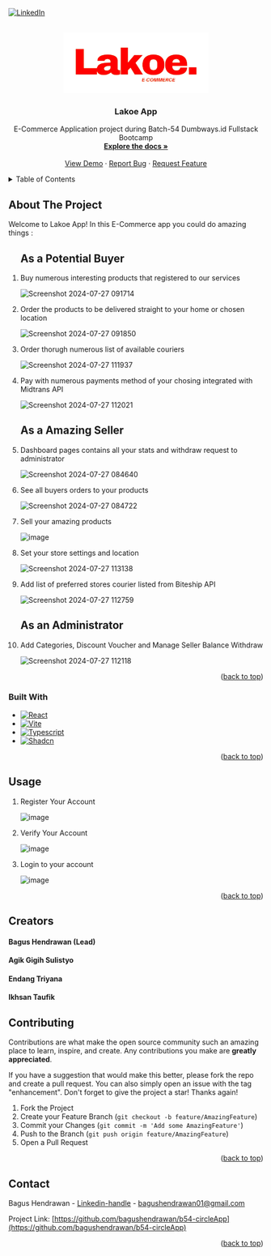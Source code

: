 <!-- Improved compatibility of back to top link: See: https://github.com/othneildrew/Best-README-Template/pull/73 -->
<a id="readme-top"></a>
<!--
*** Thanks for checking out the Best-README-Template. If you have a suggestion
*** that would make this better, please fork the repo and create a pull request
*** or simply open an issue with the tag "enhancement".
*** Don't forget to give the project a star!
*** Thanks again! Now go create something AMAZING! :D
-->



<!-- PROJECT SHIELDS -->
<!--
*** I'm using markdown "reference style" links for readability.
*** Reference links are enclosed in brackets [ ] instead of parentheses ( ).
*** See the bottom of this document for the declaration of the reference variables
*** for contributors-url, forks-url, etc. This is an optional, concise syntax you may use.
*** https://www.markdownguide.org/basic-syntax/#reference-style-links
-->
[![LinkedIn][linkedin-shield]][linkedin-url]



<!-- PROJECT LOGO -->
<br />
<div align="center">
  <a href="https://github.com/bagushendrawan/B54-LakoeApp-Kel2_Frontend">
    <img src="https://github.com/bagushendrawan/B54-LakoeApp-Kel2_Frontend/blob/main/public/Lakoe.png" alt="Logo" width="auto" height="120">
  </a>

<h3 align="center">Lakoe App</h3>

  <p align="center">
    E-Commerce Application project during Batch-54 Dumbways.id Fullstack Bootcamp
    <br />
    <a href="https://github.com/bagushendrawan/b54-circleApp"><strong>Explore the docs »</strong></a>
    <br />
    <br />
    <a href="https://b54-circle-app.vercel.app/login">View Demo</a>
    ·
    <a href="https://github.com/bagushendrawan/b54-circleApp/issues/new?labels=bug&template=bug-report---.md">Report Bug</a>
    ·
    <a href="https://github.com/bagushendrawan/b54-circleApp/issues/new?labels=enhancement&template=feature-request---.md">Request Feature</a>
  </p>
</div>



<!-- TABLE OF CONTENTS -->
<details>
  <summary>Table of Contents</summary>
  <ol>
    <li>
      <a href="#about-the-project">About The Project</a>
      <ul>
        <li><a href="#built-with">Built With</a></li>
      </ul>
    </li>
    <li><a href="#usage">Usage</a></li>
    <li><a href="#contributing">Contributing</a></li>
    <li><a href="#contact">Contact</a></li>
    <li><a href="#creators">Creators</a></li>
  </ol>
</details>



<!-- ABOUT THE PROJECT -->
## About The Project
Welcome to Lakoe App!
In this E-Commerce app you could do amazing things :
<ol>
  <h2>As a Potential Buyer</h2>
  
<li>Buy numerous interesting products that registered to our services</li>

![Screenshot 2024-07-27 091714](https://github.com/user-attachments/assets/b7f16ccb-0194-491d-a38a-8fcc0bc728bc)

<li>Order the products to be delivered straight to your home or chosen location</li>

![Screenshot 2024-07-27 091850](https://github.com/user-attachments/assets/1d57159d-f90c-43c7-89e2-d76b7b3509de)

<li>Order thorugh numerous list of available couriers</li>

![Screenshot 2024-07-27 111937](https://github.com/user-attachments/assets/1b3a68dd-57b6-468d-bc03-0ebd1ef91ed7)

<li>Pay with numerous payments method of your chosing integrated with Midtrans API</li>

![Screenshot 2024-07-27 112021](https://github.com/user-attachments/assets/49f7b030-5fde-49e2-95c1-e3ecee9836db)


<h2>As a Amazing Seller</h2>

<li>Dashboard pages contains all your stats and withdraw request to administrator</li>

![Screenshot 2024-07-27 084640](https://github.com/user-attachments/assets/05a9d5c5-f07d-479d-a02a-42dc10baa7c3)

<li>See all buyers orders to your products</li>

![Screenshot 2024-07-27 084722](https://github.com/user-attachments/assets/c1d2ce9c-ea9b-4ea1-ae28-e429740c03d4)

<li>Sell your amazing products</li>

![image](https://github.com/user-attachments/assets/1c58d544-fb23-449f-9aba-2f283781e731)

<li>Set your store settings and location</li>

![Screenshot 2024-07-27 113138](https://github.com/user-attachments/assets/823be89d-8551-4afb-9370-133ee8b5bfc1)

<li>Add list of preferred stores courier listed from Biteship API</li>

![Screenshot 2024-07-27 112759](https://github.com/user-attachments/assets/af056a13-e83d-4e4e-9c4d-4581e0a972a0)

<h2>As an Administrator</h2>

<li>Add Categories, Discount Voucher and Manage Seller Balance Withdraw</li>

![Screenshot 2024-07-27 112118](https://github.com/user-attachments/assets/016ad729-4cc2-4ed4-b77a-27e393a3dc4f)

</ol>
<p align="right">(<a href="#readme-top">back to top</a>)</p>



### Built With

* [![React][React.js]][React-url]
* [![Vite][Vite]][Vite-url]
* [![Typescript][Typescript-bg]][Typescript-url]
* [![Shadcn][Shadcn-ui]][Shadcn-url]

<p align="right">(<a href="#readme-top">back to top</a>)</p>

<!-- USAGE EXAMPLES -->
## Usage
<ol>
<li>Register Your Account</li>

![image](https://github.com/user-attachments/assets/d9385cb2-8e8e-4e8d-be34-b4aca2d4c6ce)


<li>Verify Your Account</li>

![image](https://github.com/user-attachments/assets/0a3c4ac0-dac1-48cc-9dbc-fd3fce89f3e5)

<li>Login to your account</li>

![image](https://github.com/user-attachments/assets/b8b0038e-3ea6-4b2b-a9e1-2b5c5970258d)

</ol>

<p align="right">(<a href="#readme-top">back to top</a>)</p>

<!-- Our Creators -->
## Creators
<h4>Bagus Hendrawan (Lead)</h4>
<h4>Agik Gigih Sulistyo</h4>
<h4>Endang Triyana</h4>
<h4>Ikhsan Taufik</h4>

<!-- CONTRIBUTING -->
## Contributing

Contributions are what make the open source community such an amazing place to learn, inspire, and create. Any contributions you make are **greatly appreciated**.

If you have a suggestion that would make this better, please fork the repo and create a pull request. You can also simply open an issue with the tag "enhancement".
Don't forget to give the project a star! Thanks again!

1. Fork the Project
2. Create your Feature Branch (`git checkout -b feature/AmazingFeature`)
3. Commit your Changes (`git commit -m 'Add some AmazingFeature'`)
4. Push to the Branch (`git push origin feature/AmazingFeature`)
5. Open a Pull Request

<p align="right">(<a href="#readme-top">back to top</a>)</p>


<!-- CONTACT -->
## Contact

Bagus Hendrawan - [Linkedin-handle](www.linkedin.com/in/bagus-hendrawan) - bagushendrawan01@gmail.com

Project Link: [https://github.com/bagushendrawan/b54-circleApp](https://github.com/bagushendrawan/b54-circleApp)

<p align="right">(<a href="#readme-top">back to top</a>)</p>


<!-- MARKDOWN LINKS & IMAGES -->
<!-- https://www.markdownguide.org/basic-syntax/#reference-style-links -->
[contributors-shield]: https://img.shields.io/github/contributors/github_username/repo_name.svg?style=for-the-badge
[contributors-url]: https://github.com/github_username/repo_name/graphs/contributors
[forks-shield]: https://img.shields.io/github/forks/github_username/repo_name.svg?style=for-the-badge
[forks-url]: https://github.com/github_username/repo_name/network/members
[stars-shield]: https://img.shields.io/github/stars/github_username/repo_name.svg?style=for-the-badge
[stars-url]: https://github.com/github_username/repo_name/stargazers
[issues-shield]: https://img.shields.io/github/issues/github_username/repo_name.svg?style=for-the-badge
[issues-url]: https://github.com/github_username/repo_name/issues
[license-shield]: https://img.shields.io/github/license/github_username/repo_name.svg?style=for-the-badge
[license-url]: https://github.com/github_username/repo_name/blob/master/LICENSE.txt
[linkedin-shield]: https://img.shields.io/badge/-LinkedIn-black.svg?style=for-the-badge&logo=linkedin&colorB=555
[linkedin-url]: https://linkedin.com/in/linkedin_username
[product-screenshot]: images/screenshot.png
[Next.js]: https://img.shields.io/badge/next.js-000000?style=for-the-badge&logo=nextdotjs&logoColor=white
[Next-url]: https://nextjs.org/
[React.js]: https://img.shields.io/badge/React-20232A?style=for-the-badge&logo=react&logoColor=61DAFB
[React-url]: https://reactjs.org/
[Vue.js]: https://img.shields.io/badge/Vue.js-35495E?style=for-the-badge&logo=vuedotjs&logoColor=4FC08D
[Vue-url]: https://vuejs.org/
[Angular.io]: https://img.shields.io/badge/Angular-DD0031?style=for-the-badge&logo=angular&logoColor=white
[Angular-url]: https://angular.io/
[Svelte.dev]: https://img.shields.io/badge/Svelte-4A4A55?style=for-the-badge&logo=svelte&logoColor=FF3E00
[Svelte-url]: https://svelte.dev/
[Laravel.com]: https://img.shields.io/badge/Laravel-FF2D20?style=for-the-badge&logo=laravel&logoColor=white
[Laravel-url]: https://laravel.com
[linkedin-url]: www.linkedin.com/in/bagus-hendrawan
[Bootstrap.com]: https://img.shields.io/badge/Bootstrap-563D7C?style=for-the-badge&logo=bootstrap&logoColor=white
[Bootstrap-url]: https://getbootstrap.com
[JQuery.com]: https://img.shields.io/badge/jQuery-0769AD?style=for-the-badge&logo=jquery&logoColor=white
[JQuery-url]: https://jquery.com 
[Express]: https://img.shields.io/badge/Express-FF2D20?style=for-the-badge&logo=laravel&logoColor=white
[Express-url]: https://expressjs.com/
[Vite]: https://img.shields.io/badge/Vite-FF2D20?style=for-the-badge&logo=laravel&logoColor=white
[Vite-url]: https://vitejs.dev/
[Typescript-bg]: https://shields.io/badge/TypeScript-3178C6?logo=TypeScript&logoColor=FFF&style=flat-square
[Typescript-url]: https://www.typescriptlang.org/
[Chakra-ui]: https://shields.io/badge/chakra--ui-black?logo=chakraui&style=for-the-badge
[Chakra-url]: https://v2.chakra-ui.com/
[Shadcn-ui]: https://img.shields.io/badge/shadcn%2Fui-000?logo=shadcnui&logoColor=fff 
[Shadcn-url]: https://ui.shadcn.com/

